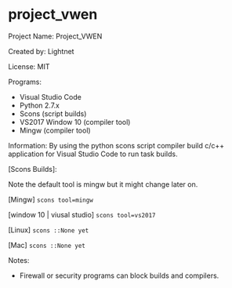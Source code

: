 # project_vwen

Project Name: Project_VWEN

Created by: Lightnet

License: MIT

Programs:
 * Visual Studio Code
 * Python 2.7.x
  * Scons (script builds)
 * VS2017 Window 10 (compiler tool)
 * Mingw (compiler tool)

Information: By using the python scons script compiler build c/c++ application for Visual Studio Code to run task builds.

[Scons Builds]:

Note the default tool is mingw but it might change later on.

[Mingw]
   `scons tool=mingw`

[window 10 | viusal studio]
   `scons tool=vs2017`

[Linux]
   `scons ::None yet` 

[Mac]
   `scons ::None yet` 

Notes:
 * Firewall or security programs can block builds and compilers.